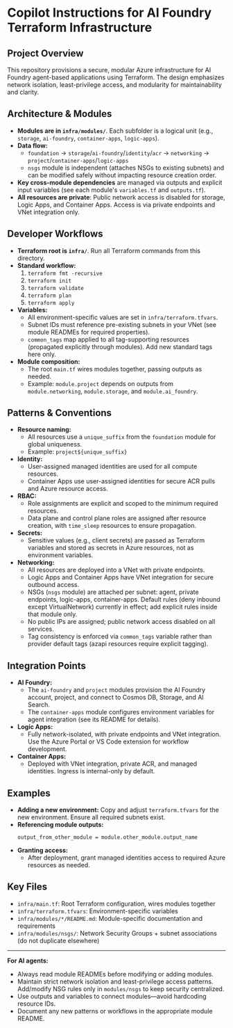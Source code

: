 # Copilot Instructions for AI Foundry Terraform Infrastructure

## Project Overview

This repository provisions a secure, modular Azure infrastructure for AI Foundry agent-based applications using Terraform. The design emphasizes network isolation, least-privilege access, and modularity for maintainability and clarity.

## Architecture & Modules

- **Modules are in `infra/modules/`**. Each subfolder is a logical unit (e.g., `storage`, `ai-foundry`, `container-apps`, `logic-apps`).
- **Data flow:**
  - `foundation` → `storage`/`ai-foundry`/`identity`/`acr` → `networking` → `project`/`container-apps`/`logic-apps`
  - `nsgs` module is independent (attaches NSGs to existing subnets) and can be modified safely without impacting resource creation order.
- **Key cross-module dependencies** are managed via outputs and explicit input variables (see each module's `variables.tf` and `outputs.tf`).
- **All resources are private**: Public network access is disabled for storage, Logic Apps, and Container Apps. Access is via private endpoints and VNet integration only.

## Developer Workflows

- **Terraform root is `infra/`**. Run all Terraform commands from this directory.
- **Standard workflow:**
  1. `terraform fmt -recursive`
  2. `terraform init`
  3. `terraform validate`
  4. `terraform plan`
  5. `terraform apply`
- **Variables:**
  - All environment-specific values are set in `infra/terraform.tfvars`.
  - Subnet IDs must reference pre-existing subnets in your VNet (see module READMEs for required properties).
  - `common_tags` map applied to all tag-supporting resources (propagated explicitly through modules). Add new standard tags here only.
- **Module composition:**
  - The root `main.tf` wires modules together, passing outputs as needed.
  - Example: `module.project` depends on outputs from `module.networking`, `module.storage`, and `module.ai_foundry`.

## Patterns & Conventions

- **Resource naming:**
  - All resources use a `unique_suffix` from the `foundation` module for global uniqueness.
  - Example: `project${unique_suffix}`
- **Identity:**
  - User-assigned managed identities are used for all compute resources.
  - Container Apps use user-assigned identities for secure ACR pulls and Azure resource access.
- **RBAC:**
  - Role assignments are explicit and scoped to the minimum required resources.
  - Data plane and control plane roles are assigned after resource creation, with `time_sleep` resources to ensure propagation.
- **Secrets:**
  - Sensitive values (e.g., client secrets) are passed as Terraform variables and stored as secrets in Azure resources, not as environment variables.
- **Networking:**
  - All resources are deployed into a VNet with private endpoints.
  - Logic Apps and Container Apps have VNet integration for secure outbound access.
  - NSGs (`nsgs` module) are attached per subnet: agent, private endpoints, logic-apps, container-apps. Default rules (deny inbound except VirtualNetwork) currently in effect; add explicit rules inside that module only.
  - No public IPs are assigned; public network access disabled on all services.
  - Tag consistency is enforced via `common_tags` variable rather than provider default tags (azapi resources require explicit tagging).

## Integration Points

- **AI Foundry:**
  - The `ai-foundry` and `project` modules provision the AI Foundry account, project, and connect to Cosmos DB, Storage, and AI Search.
  - The `container-apps` module configures environment variables for agent integration (see its README for details).
- **Logic Apps:**
  - Fully network-isolated, with private endpoints and VNet integration. Use the Azure Portal or VS Code extension for workflow development.
- **Container Apps:**
  - Deployed with VNet integration, private ACR, and managed identities. Ingress is internal-only by default.

## Examples

- **Adding a new environment:** Copy and adjust `terraform.tfvars` for the new environment. Ensure all required subnets exist.
- **Referencing module outputs:**
  ```hcl
  output_from_other_module = module.other_module.output_name
  ```
- **Granting access:**
  - After deployment, grant managed identities access to required Azure resources as needed.

## Key Files

- `infra/main.tf`: Root Terraform configuration, wires modules together
- `infra/terraform.tfvars`: Environment-specific variables
- `infra/modules/*/README.md`: Module-specific documentation and requirements
- `infra/modules/nsgs/`: Network Security Groups + subnet associations (do not duplicate elsewhere)

---

**For AI agents:**

- Always read module READMEs before modifying or adding modules.
- Maintain strict network isolation and least-privilege access patterns. Add/modify NSG rules only in `modules/nsgs` to keep security centralized.
- Use outputs and variables to connect modules—avoid hardcoding resource IDs.
- Document any new patterns or workflows in the appropriate module README.
